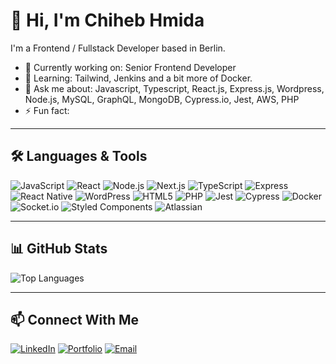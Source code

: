 # 👋 Hi, I'm Chiheb Hmida

I'm a Frontend / Fullstack Developer based in Berlin.

- 🔭 Currently working on: Senior Frontend Developer
- 🌱 Learning: Tailwind, Jenkins and a bit more of Docker.
- 💬 Ask me about: Javascript, Typescript, React.js, Express.js, Wordpress, Node.js, MySQL, GraphQL, MongoDB, Cypress.io, Jest, AWS, PHP
- ⚡ Fun fact: 

---

## 🛠️ Languages & Tools

![JavaScript](https://img.shields.io/badge/-JavaScript-F7DF1E?style=flat-square&logo=javascript&logoColor=black)
![React](https://img.shields.io/badge/-React-61DAFB?style=flat-square&logo=react&logoColor=white)
![Node.js](https://img.shields.io/badge/-Node.js-339933?style=flat-square&logo=node.js&logoColor=white)
![Next.js](https://img.shields.io/badge/-Next.js-000000?style=flat-square&logo=nextdotjs&logoColor=white)
![TypeScript](https://img.shields.io/badge/-TypeScript-3178C6?style=flat-square&logo=typescript&logoColor=white)
![Express](https://img.shields.io/badge/-Express-000000?style=flat-square&logo=express&logoColor=white)
![React Native](https://img.shields.io/badge/-React_Native-61DAFB?style=flat-square&logo=react&logoColor=white)
![WordPress](https://img.shields.io/badge/-WordPress-21759B?style=flat-square&logo=wordpress&logoColor=white)
![HTML5](https://img.shields.io/badge/-HTML5-E34F26?style=flat-square&logo=html5&logoColor=white)
![PHP](https://img.shields.io/badge/-PHP-777BB4?style=flat-square&logo=php&logoColor=white)
![Jest](https://img.shields.io/badge/-Jest-C21325?style=flat-square&logo=jest&logoColor=white)
![Cypress](https://img.shields.io/badge/-Cypress-17202C?style=flat-square&logo=cypress&logoColor=white)
![Docker](https://img.shields.io/badge/-Docker-2496ED?style=flat-square&logo=docker&logoColor=white)
![Socket.io](https://img.shields.io/badge/-Socket.io-010101?style=flat-square&logo=socketdotio&logoColor=white)
![Styled Components](https://img.shields.io/badge/-Styled_Components-DB7093?style=flat-square&logo=styledcomponents&logoColor=white)
![Atlassian](https://img.shields.io/badge/-Atlassian-0052CC?style=flat-square&logo=atlassian&logoColor=white)



<!-- Add more badges for your tools -->

---

## 📊 GitHub Stats

<!-- ![Your GitHub stats](https://github-readme-stats.vercel.app/api?username=shiheb&show_icons=true&theme=default) -->
![Top Languages](https://github-readme-stats.vercel.app/api/top-langs/?username=shiheb&layout=compact&show_icons=true&theme=transparent)

---

## 📫 Connect With Me

[![LinkedIn](https://img.shields.io/badge/LinkedIn-blue?style=flat-square&logo=linkedin)](https://linkedin.com/in/chiheb-hmida)
[![Portfolio](https://img.shields.io/badge/Portfolio-grey?style=flat-square&logo=google-chrome)](https://chiheb-hmida.vercel.app/)
[![Email](https://img.shields.io/badge/Email-red?style=flat-square&logo=gmail)](mailto:chiheb.hmida@gmail.com)
